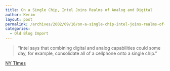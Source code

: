 ```yaml
---
title: On a Single Chip, Intel Joins Realms of Analog and Digital
author: Kerim
layout: post
permalink: /archives/2002/09/16/on-a-single-chip-intel-joins-realms-of-analog-and-digital/
categories:
  - Old Blog Import
---
```


>   &#8220;Intel says that combining digital and analog capabilities could some day, for example, consolidate all of a cellphone onto a single chip.&#8221;


<a href="http://www.nytimes.com/2002/09/16/technology/16CHIP.html" onclick="_gaq.push(['_trackEvent', 'outbound-article', 'http://www.nytimes.com/2002/09/16/technology/16CHIP.html', 'NY TImes']);" >NY TImes</a>

